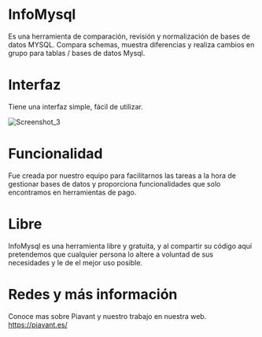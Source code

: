 # InfoMysql
Es una herramienta de comparación, revisión y normalización de bases de datos MYSQL. Compara schemas, muestra diferencias y realiza cambios en grupo para tablas / bases de datos Mysql.
# Interfaz
Tiene una interfaz simple, fácil de utilizar.

![Screenshot_3](https://github.com/Piavant/infomysql/assets/172757236/0ecc56da-199b-4225-8528-261d26746679)


# Funcionalidad
Fue creada por nuestro equipo para facilitarnos las tareas a la hora de gestionar bases de datos y proporciona funcionalidades que solo encontramos en herramientas de pago.
# Libre
InfoMysql es una herramienta libre y gratuita, y al compartir su código aquí pretendemos que cualquier persona lo altere a voluntad de sus necesidades y le de el mejor uso posible.
# Redes y más información
Conoce mas sobre Piavant y nuestro trabajo en nuestra web.
https://piavant.es/
